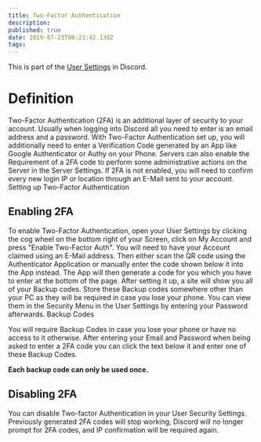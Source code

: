 ```yaml
---
title: Two-Factor Authentication
description: 
published: true
date: 2019-07-23T06:23:42.138Z
tags: 
---
```


This is part of the [User Settings](/user-settings) in Discord.

# Definition
Two-Factor Authentication (2FA) is an additional layer of security to your account. Usually when logging into Discord all you need to enter is an email address and a password. With Two-Factor Authentication set up, you will additionally need to enter a Verification Code generated by an App like Google Authenticator or Authy on your Phone. Servers can also enable the Requirement of a 2FA code to perform some administrative actions on the Server in the Server Settings. If 2FA is not enabled, you will need to confirm every new login IP or location through an E-Mail sent to your account.
Setting up Two-Factor Authentication

## Enabling 2FA
To enable Two-Factor Authentication, open your User Settings by clicking the cog wheel on the bottom right of your Screen, click on My Account and press "Enable Two-Factor Auth". You will need to have your Account claimed using an E-Mail address. Then either scan the QR code using the Authenticator Application or manually enter the code shown below it into the App instead. The App will then generate a code for you which you have to enter at the bottom of the page. After setting it up, a site will show you all of your Backup codes. Store these Backup codes somewhere other than your PC as they will be required in case you lose your phone. You can view them in the Security Menu in the User Settings by entering your Password afterwards.
Backup Codes

You will require Backup Codes in case you lose your phone or have no access to it otherwise. After entering your Email and Password when being asked to enter a 2FA code you can click the text below it and enter one of these Backup Codes.

**Each backup code can only be used once.**

## Disabling 2FA

You can disable Two-factor Authentication in your User Security Settings. Previously generated 2FA codes will stop working, Discord will no longer prompt for 2FA codes, and IP confirmation will be required again.